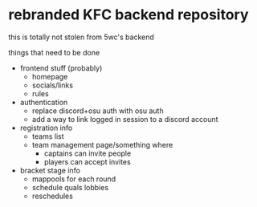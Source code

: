 # rebranded KFC backend repository
this is totally not stolen from 5wc's backend

things that need to be done

- frontend stuff (probably)
  - homepage
  - socials/links
  - rules
- authentication
  - replace discord+osu auth with osu auth
  - add a way to link logged in session to a discord account
- registration info
  - teams list
  - team management page/something where
    - captains can invite people
    - players can accept invites
- bracket stage info
  - mappools for each round
  - schedule quals lobbies
  - reschedules
